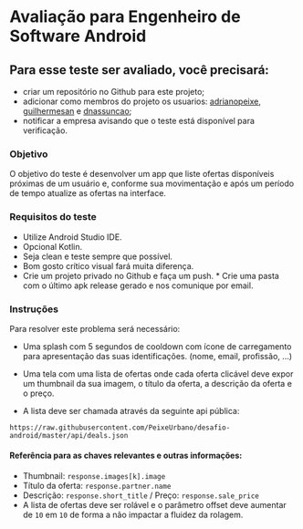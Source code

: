 # Avaliação para Engenheiro de Software Android

## Para esse teste ser avaliado, você precisará:
* criar um repositório no Github para este projeto;
* adicionar como membros do projeto os usuarios: [adrianopeixe](https://github.com/adrianopeixe), [guilhermesan](https://github.com/guilhermesan) e [dnassuncao](https://github.com/dnassuncao);
* notificar a empresa avisando que o teste está disponível para verificação.

### Objetivo

O objetivo do teste é desenvolver um app que liste ofertas disponíveis próximas de um usuário e, conforme sua movimentação e após um período de tempo atualize as ofertas na interface.


### Requisitos do teste

* Utilize Android Studio IDE.
* Opcional Kotlin.
* Seja clean e teste sempre que possível.
* Bom gosto crítico visual fará muita diferença.
* Crie um projeto privado no Github e faça um push. * Crie uma pasta com o último apk release gerado e nos comunique por email.

### Instruções

Para resolver este problema será necessário:

* Uma splash com 5 segundos de cooldown com ícone de carregamento para apresentação das suas identificações. (nome, email, profissão, …)

* Uma tela com uma lista de ofertas onde cada oferta clicável deve expor um thumbnail da sua imagem, o título da oferta, a descrição da oferta e o preço.
	
* A lista deve ser chamada através da seguinte api pública:

```
https://raw.githubusercontent.com/PeixeUrbano/desafio-android/master/api/deals.json 
```

#### Referência para as chaves relevantes e outras informações:

- Thumbnail: `response.images[k].image` 
- Título da oferta: `response.partner.name`
- Descrição: `response.short_title`   /   Preço: `response.sale_price`
- A lista de ofertas deve ser rolável e o parâmetro offset deve aumentar de `10` em `10` de forma a não impactar a fluidez da rolagem.
